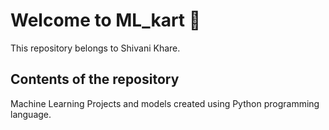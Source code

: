  # Welcome to ML_kart :raising_hand:
 
This repository belongs to Shivani Khare.

## Contents of the repository

Machine Learning Projects and models created using Python programming language. 
